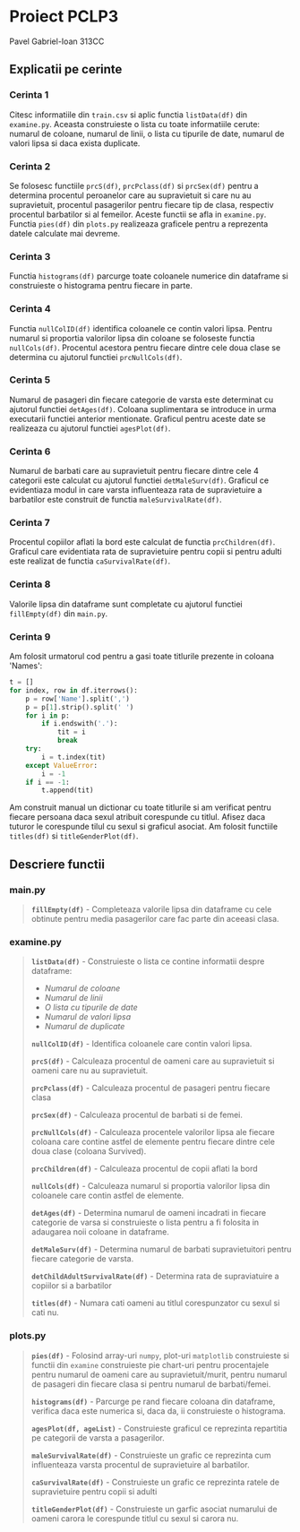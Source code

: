 
# Proiect PCLP3

Pavel Gabriel-Ioan 313CC

## Explicatii pe cerinte

### Cerinta 1

Citesc informatiile din `train.csv` si aplic functia `listData(df)` din `examine.py`.
Aceasta construieste o lista cu toate informatiile cerute: numarul de coloane, numarul
de linii, o lista cu tipurile de date, numarul de valori lipsa si daca exista duplicate.

### Cerinta 2

Se folosesc functiile `prcS(df)`, `prcPclass(df)` si `prcSex(df)` pentru a determina
procentul peroanelor care au supravietuit si care nu au supravietuit, procentul
pasagerilor pentru fiecare tip de clasa, respectiv procentul barbatilor si al
femeilor. Aceste functii se afla in `examine.py`. Functia `pies(df)` din `plots.py`
realizeaza graficele pentru a reprezenta datele calculate mai devreme.

### Cerinta 3

Functia `histograms(df)` parcurge toate coloanele numerice din dataframe si construieste
o histograma pentru fiecare in parte.

### Cerinta 4

Functia `nullColID(df)` identifica coloanele ce contin valori lipsa. Pentru numarul
si proportia valorilor lipsa din coloane se foloseste functia `nullCols(df)`. Procentul
acestora pentru fiecare dintre cele doua clase se determina cu ajutorul functiei
`prcNullCols(df)`.

### Cerinta 5

Numarul de pasageri din fiecare categorie de varsta este determinat cu ajutorul functiei
`detAges(df)`. Coloana suplimentara se introduce in urma executarii functiei anterior
mentionate. Graficul pentru aceste date se realizeaza cu ajutorul functiei `agesPlot(df)`.

### Cerinta 6

Numarul de barbati care au supravietuit pentru fiecare dintre cele 4 categorii este
calculat cu ajutorul functiei `detMaleSurv(df)`. Graficul ce evidentiaza modul in care
varsta influenteaza rata de supravietuire a barbatilor este construit de functia
`maleSurvivalRate(df)`.

### Cerinta 7

Procentul copiilor aflati la bord este calculat de functia `prcChildren(df)`. Graficul
care evidentiata rata de supravietuire pentru copii si pentru adulti este realizat de
functia `caSurvivalRate(df)`.

### Cerinta 8

Valorile lipsa din dataframe sunt completate cu ajutorul functiei `fillEmpty(df)` din
`main.py`.

### Cerinta 9

Am folosit urmatorul cod pentru a gasi toate titlurile prezente in coloana 'Names':

```python
t = []
for index, row in df.iterrows():
    p = row['Name'].split(',')
    p = p[1].strip().split(' ')
    for i in p:
        if i.endswith('.'):
            tit = i
            break
    try:
        i = t.index(tit)
    except ValueError:
        i = -1
    if i == -1:
        t.append(tit)
```

Am construit manual un dictionar cu toate titlurile si am verificat pentru fiecare
persoana daca sexul atribuit corespunde cu titlul. Afisez daca tuturor le corespunde
tilul cu sexul si graficul asociat. Am folosit functiile `titles(df)` si `titleGenderPlot(df)`.

## Descriere functii

### main.py

>**`fillEmpty(df)`** - Completeaza valorile lipsa din dataframe cu cele obtinute pentru
media pasagerilor care fac parte din aceeasi clasa.

### examine.py

>**`listData(df)`** - Construieste o lista ce contine informatii despre dataframe:
>
>- *Numarul de coloane*
>- *Numarul de linii*
>- *O lista cu tipurile de date*
>- *Numarul de valori lipsa*
>- *Numarul de duplicate*
>
>**`nullColID(df)`** - Identifica coloanele care contin valori lipsa.
>
>**`prcS(df)`** - Calculeaza procentul de oameni care au supravietuit si oameni care nu au supravietuit.
>
>**`prcPclass(df)`** - Calculeaza procentul de pasageri pentru fiecare clasa
>
>**`prcSex(df)`** - Calculeaza procentul de barbati si de femei.
>
>**`prcNullCols(df)`** - Calculeaza procentele valorilor lipsa ale fiecare coloana
care contine astfel de elemente pentru fiecare dintre cele doua clase (coloana Survived).
>
>**`prcChildren(df)`** - Calculeaza procentul de copii aflati la bord
>
>**`nullCols(df)`** - Calculeaza numarul si proportia valorilor lipsa din coloanele
care contin astfel de elemente.
>
>**`detAges(df)`** - Determina numarul de oameni incadrati in fiecare categorie
de varsa si construieste o lista pentru a fi folosita in adaugarea noii coloane
in dataframe.
>
>**`detMaleSurv(df)`** - Determina numarul de barbati supravietuitori pentru fiecare
categorie de varsta.
>
>**`detChildAdultSurvivalRate(df)`** - Determina rata de supraviatuire a copiilor si a barbatilor
>
>**`titles(df)`** - Numara cati oameni au titlul corespunzator cu sexul si cati nu.

### plots.py

>**`pies(df)`** - Folosind array-uri `numpy`, plot-uri `matplotlib` construieste si functii din `examine`
construieste pie chart-uri pentru procentajele pentru numarul de oameni care au
supravietuit/murit, pentru numarul de pasageri din fiecare clasa si pentru numarul
de barbati/femei.
>
>**`histograms(df)`** - Parcurge pe rand fiecare coloana din dataframe, verifica daca
este numerica si, daca da, ii construieste o histograma.
>
>**`agesPlot(df, ageList)`** - Construieste graficul ce reprezinta repartitia pe categorii de varsta
a pasagerilor.
>
>**`maleSurvivalRate(df)`** - Construieste un grafic ce reprezinta cum influenteaza varsta procentul
de supravietuire al barbatilor.
>
>**`caSurvivalRate(df)`** - Construieste un grafic ce reprezinta ratele de supravietuire pentru
copii si adulti
>
>**`titleGenderPlot(df)`** - Construieste un garfic asociat numarului de oameni carora le corespunde
titlul cu sexul si carora nu.
>
